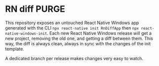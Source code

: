# RN diff PURGE

This repository exposes an untouched React Native Windows app generated with the CLI
`npx react-native init RnDiffApp` then `npx react-native-windows-init`. Each new React Native Windows release will get a new project, removing the old one, and getting a diff between them. This way, the diff is always clean, always in sync with the changes of the init template.

A dedicated branch per release makes changes very easy
to watch.